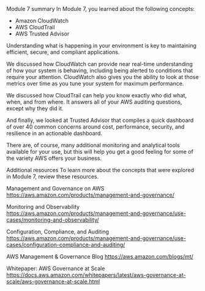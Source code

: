 Module 7 summary
In Module 7, you learned about the following concepts:

- Amazon CloudWatch
- AWS CloudTrail
- AWS Trusted Advisor

Understanding what is happening in your environment is key to maintaining efficient, secure, and compliant applications. 

We discussed how CloudWatch can provide near real-time understanding of how your system is behaving, including being alerted to conditions that require your attention. CloudWatch also gives you the ability to look at those metrics over time as you tune your system for maximum performance. 

We discussed how CloudTrail can help you know exactly who did what, when, and from where. It answers all of your AWS auditing questions, except why they did it. 

And finally, we looked at Trusted Advisor that compiles a quick dashboard of over 40 common concerns around cost, performance, security, and resilience in an actionable dashboard. 

There are, of course, many additional monitoring and analytical tools available for your use, but this will help you get a good feeling for some of the variety AWS offers your business.


Additional resources
To learn more about the concepts that were explored in Module 7, review these resources.

Management and Governance on AWS
https://aws.amazon.com/products/management-and-governance/

Monitoring and Observability
https://aws.amazon.com/products/management-and-governance/use-cases/monitoring-and-observability/


Configuration, Compliance, and Auditing
https://aws.amazon.com/products/management-and-governance/use-cases/configuration-compliance-and-auditing/

AWS Management & Governance Blog
https://aws.amazon.com/blogs/mt/

Whitepaper: AWS Governance at Scale
https://docs.aws.amazon.com/whitepapers/latest/aws-governance-at-scale/aws-governance-at-scale.html
